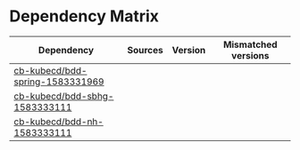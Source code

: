 # Dependency Matrix

Dependency | Sources | Version | Mismatched versions
---------- | ------- | ------- | -------------------
[cb-kubecd/bdd-spring-1583331969](https://github.com/cb-kubecd/bdd-spring-1583331969.git) |  | []() | 
[cb-kubecd/bdd-sbhg-1583333111](https://github.com/cb-kubecd/bdd-sbhg-1583333111.git) |  | []() | 
[cb-kubecd/bdd-nh-1583333111](https://github.com/cb-kubecd/bdd-nh-1583333111.git) |  | []() | 
